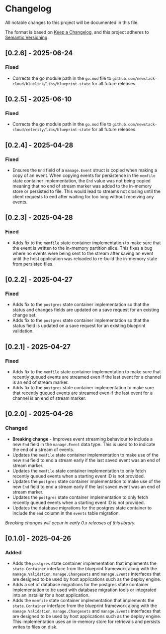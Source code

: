 # Changelog

All notable changes to this project will be documented in this file.

The format is based on [Keep a Changelog](https://keepachangelog.com/en/1.0.0/),
and this project adheres to [Semantic Versioning](https://semver.org/spec/v2.0.0.html).

## [0.2.6] - 2025-06-24

### Fixed

- Corrects the go module path in the `go.mod` file to `github.com/newstack-cloud/bluelink/libs/blueprint-state` for all future releases.

## [0.2.5] - 2025-06-10

### Fixed

- Corrects the go module path in the `go.mod` file to `github.com/newstack-cloud/celerity/libs/blueprint-state` for all future releases.

## [0.2.4] - 2025-04-28

### Fixed

- Ensures the `End` field of a `manage.Event` struct is copied when making a copy of an event. When copying events for persistence in the `memfile` state container implementation, the `End` value was not being copied meaning that no end of stream marker was added to the in-memory store or persisted to file. This would lead to streams not closing until the client requests to end after waiting for too long without receiving any events.

## [0.2.3] - 2025-04-28

### Fixed

- Adds fix to the `memfile` state container implementation to make sure that the event is written to the in-memory partition slice. This fixes a bug where no events were being sent to the stream after saving an event until the host application was reloaded to re-build the in-memory state from persisted files.

## [0.2.2] - 2025-04-27

### Fixed

- Adds fix to the `postgres` state container implementation so that the status and changes fields are updated on a save request for an existing change set.
- Adds fix to the `postgres` state container implementation so that the status field is updated on a save request for an existing blueprint validation.

## [0.2.1] - 2025-04-27

### Fixed

- Adds fix to the `memfile` state container implementation to make sure that recently queued events are streamed even if the last event for a channel is an end of stream marker.
- Adds fix to the `postgres` state container implementation to make sure that recently queued events are streamed even if the last event for a channel is an end of stream marker.

## [0.2.0] - 2025-04-26

### Changed

- **Breaking change** - Improves event streaming behaviour to include a new `End` field in the `manage.Event` data type. This is used to to indicate the end of a stream of events.
- Updates the `memfile` state container implementation to make use of the new `End` field to end a stream early if the last saved event was an end of stream marker.
- Updates the `memfile` state container implementation to only fetch recently queued events when a starting event ID is not provided.
- Updates the `postgres` state container implementation to make use of the new `End` field to end a stream early if the last saved event was an end of stream marker.
- Updates the `postgres` state container implementation to only fetch recently queued events when a starting event ID is not provided.
- Updates the database migrations for the postgres state container to include the `end` column in the `events` table migration.

_Breaking changes will occur in early 0.x releases of this library._

## [0.1.0] - 2025-04-26

### Added

- Adds the `postgres` state container implementation that implements the `state.Container` interface from the blueprint framework along with the `manage.Validation`, `manage.Changesets` and `manage.Events` interfaces that are designed to be used by host applications such as the deploy engine.
- Adds a set of database migrations for the postgres state container implementation to be used with database migration tools or integrated into an installer for a host application.
- Adds the `memfile` state container implementation that implements the `state.Container` interface from the blueprint framework along with the `manage.Validation`, `manage.Changesets` and `manage.Events` interfaces that are designed to be used by host applications such as the deploy engine. This implementation uses an in-memory store for retrievals and persists writes to files on disk.
